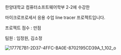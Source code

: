 한양대학교 컴퓨터소프트웨어학부 2-2에 수강한

마이크로프로세서 응용 수업 line tracer 프로젝트입니다.

프로젝트 점수 : 만점

팀원 : 임정원, 김소정

![1777E7B1-2D37-4FFC-BA0E-8702195CD39A_1_102_o](https://github.com/user-attachments/assets/e83abb03-fe6d-485b-a412-d93877c2ee3e)
